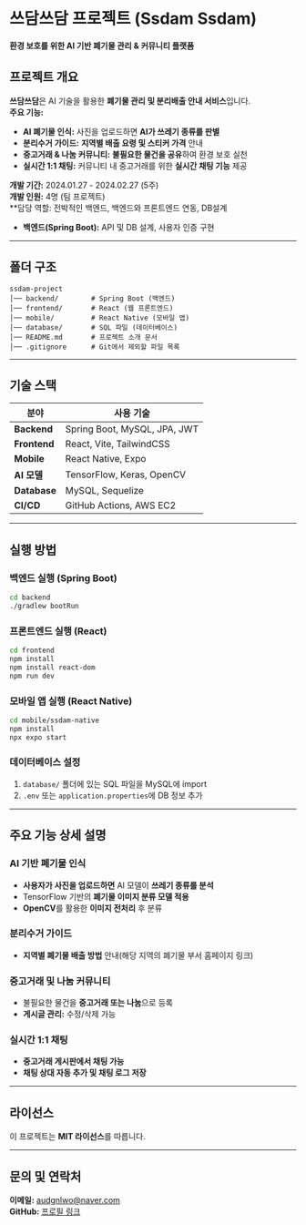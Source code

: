 #  **쓰담쓰담 프로젝트 (Ssdam Ssdam)**  
 **환경 보호를 위한 AI 기반 폐기물 관리 & 커뮤니티 플랫폼**  

## **프로젝트 개요**
 **쓰담쓰담**은 AI 기술을 활용한 **폐기물 관리 및 분리배출 안내 서비스**입니다.  
 **주요 기능:**  
- **AI 폐기물 인식:** 사진을 업로드하면 **AI가 쓰레기 종류를 판별**  
- **분리수거 가이드:** **지역별 배출 요령 및 스티커 가격** 안내  
- **중고거래 & 나눔 커뮤니티:** **불필요한 물건을 공유**하여 환경 보호 실천  
- **실시간 1:1 채팅:** 커뮤니티 내 중고거래를 위한 **실시간 채팅 기능** 제공  

 **개발 기간:** 2024.01.27 - 2024.02.27 (5주)  
 **개발 인원:** 4명 (팀 프로젝트)  
 **담당 역할: 전박적인 백엔드, 백엔드와 프론트엔드 연동, DB설계  
- **백엔드(Spring Boot):** API 및 DB 설계, 사용자 인증 구현  


---

##  **폴더 구조**
```
ssdam-project
│── backend/        # Spring Boot (백엔드)
│── frontend/       # React (웹 프론트엔드)
│── mobile/         # React Native (모바일 앱)
│── database/       # SQL 파일 (데이터베이스)
│── README.md       # 프로젝트 소개 문서
│── .gitignore      # Git에서 제외할 파일 목록
```

---

##  **기술 스택**
| 분야          | 사용 기술 |
|--------------|--------------------------------|
| **Backend**  | Spring Boot, MySQL, JPA, JWT  |
| **Frontend** | React, Vite, TailwindCSS |
| **Mobile**   | React Native, Expo |
| **AI 모델**  | TensorFlow, Keras, OpenCV |
| **Database** | MySQL, Sequelize |
| **CI/CD**    | GitHub Actions, AWS EC2 |

---

## **실행 방법**
### **백엔드 실행 (Spring Boot)**
```bash
cd backend
./gradlew bootRun 
```

### **프론트엔드 실행 (React)**
```bash
cd frontend
npm install  
npm install react-dom
npm run dev  
```

### **모바일 앱 실행 (React Native)**
```bash
cd mobile/ssdam-native
npm install
npx expo start
```

### **데이터베이스 설정**
1. `database/` 폴더에 있는 SQL 파일을 MySQL에 import  
2. `.env` 또는 `application.properties`에 DB 정보 추가  

---

##  **주요 기능 상세 설명**
###  **AI 기반 폐기물 인식**
- **사용자가 사진을 업로드하면** AI 모델이 **쓰레기 종류를 분석**  
- TensorFlow 기반의 **폐기물 이미지 분류 모델 적용**  
- **OpenCV**를 활용한 **이미지 전처리** 후 분류  

###  **분리수거 가이드**
- **지역별 폐기물 배출 방법** 안내(해당 지역의 폐기물 부서 홈페이지 링크)  

###  **중고거래 및 나눔 커뮤니티**
- 불필요한 물건을 **중고거래 또는 나눔**으로 등록  
- **게시글 관리:** 수정/삭제 가능  

###  **실시간 1:1 채팅**
- **중고거래 게시판에서 채팅 가능**  
- **채팅 상대 자동 추가 및 채팅 로그 저장**  

---

##  **라이선스**
이 프로젝트는 **MIT 라이선스**를 따릅니다.

---


##  **문의 및 연락처**
 **이메일:** audgnlwo@naver.com  
 **GitHub:** [프로필 링크](https://github.com/audgmlwo/ssdam-project?tab=readme-ov-file)  
